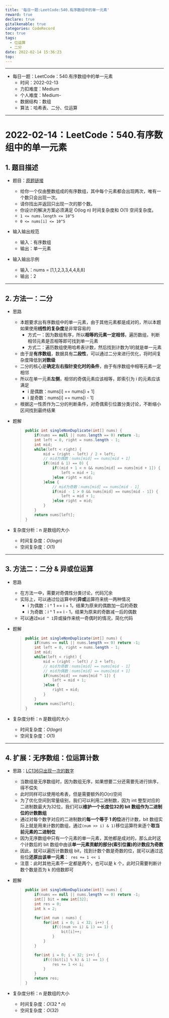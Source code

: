 ```yaml
---
title: '每日一题:LeetCode:540.有序数组中的单一元素'
reward: true
declare: true
gitalkenable: true
categories: CodeRecord
toc: true
tags:
  - 位运算
  - 二分
date: 2022-02-14 15:36:23
top:
---
```

---

* 每日一题：LeetCode：540.有序数组中的单一元素
  * 时间：2022-02-13
  * 力扣难度：Medium
  * 个人难度：Medium-
  * 数据结构：数组
  * 算法：哈希表、二分、位运算


---

<!-- more -->

# 2022-02-14：LeetCode：540.有序数组中的单一元素

## 1. 题目描述

* 题目：[原题链接](https://leetcode-cn.com/problems/single-element-in-a-sorted-array/)

  * 给你一个仅由整数组成的有序数组，其中每个元素都会出现两次，唯有一个数只会出现一次。
  * 请你找出并返回只出现一次的那个数。
  * 你设计的解决方案必须满足 O(log n) 时间复杂度和 O(1) 空间复杂度。
  * `1 <= nums.length <= 10^5`
  * `0 <= nums[i] <= 10^5`
  
* 输入输出规范
  * 输入：有序数组
  * 输出：单一元素
* 输入输出示例
  * 输入：nums = [1,1,2,3,3,4,4,8,8]
  * 输出：2


---

## 2. 方法一：二分

* 思路

  * 本题要求出有序数组中的单一元素，由于其他元素都是成对的，所以本题如果使用**线性的复杂度**是非常容易的
    * 方式一：因为数组有序，所以**相等的元素一定相邻**，遍历数组，判断相邻元素是否相等即可找到单一元素
    * 方式二：遍历数组使用哈希表计数，然后找到计数为1的就是单一元素
  * 由于是**有序数组**，数据具有**二段性**，可以通过二分来进行优化，将时间复杂度降低到**对数级**
  * 二分的核心是**确定左右指针变化时的条件**，由于有序数组中相等元素一定相邻
  * 所以在单一元素**左侧**，相邻的奇偶元素应该相等，即索引为 i 的元素应该满足
    * i 是偶数：nums[i] == nums[i + 1]
    * i 是奇数：nums[i] == nums[i - 1]
  * 根据这一性质作为二分的判断条件，对奇偶索引位置分类讨论，不断缩小区间找到最终结果
  
* 题解

  > ```java
  > public int singleNonDuplicate(int[] nums) {
  >     if(nums == null || nums.length == 0) return -1;
  >     int left = 0, right = nums.length - 1;
  >     int mid;
  >     while(left < right) {
  >         mid = (right - left) / 2 + left;
  >         // mid为偶数：nums[mid] == nums[mid + 1]
  >         if((mid & 1) == 0) {
  >             if((mid + 1 < n && nums[mid] == nums[mid + 1]) {
  >                 left = mid + 1;
  >             }else right = mid;
  >         }else {
  >             // mid为奇数：nums[mid] == nums[mid - 1]
  >             if(mid - 1 > 0 && nums[mid] == nums[mid - 1]) {
  >                 left = mid + 1;
  >             }else right = mid;
  >         }
  >     }
  >     return nums[left];
  > }
  > ```
  
* 复杂度分析：n 是数组的大小

  * 时间复杂度：$O(logn)$
  * 空间复杂度：$O(1)$

---

## 3. 方法二：二分 & 异或位运算

* 思路

  * 在方法一中，需要对奇偶性分类讨论，代码冗余
  * 实际上，可以通过位运算中的**异或**运算符来统一两种情况
    * i 为偶数：i ^ 1 == i + 1，结果为原来的偶数加一后的奇数
    * i 为奇数：i ^ 1 == i - 1，结果为原来的奇数减一后的偶数
  * 可以通过`mid ^ 1`异或操作来统一奇偶时的情况，简化代码

* 题解

  > ```java
  > public int singleNonDuplicate(int[] nums) {
  >     if(nums == null || nums.length == 0) return -1;
  >     int left = 0, right = nums.length - 1;
  >     int mid;
  >     while(left < right) {
  >         mid = (right - left) / 2 + left;
  >         // mid为奇数：nums[mid] == nums[mid - 1]
  >         // mid为偶数：nums[mid] == nums[mid + 1]
  >         if(nums[mid] == nums[mid ^ 1]) {
  >             left = mid + 1;
  >         }else {
  >             right = mid;
  >         }
  >     }
  >     return nums[left];
  > }
  > ```

* 复杂度分析：n 是数组的大小

  * 时间复杂度：$O(logn)$
  * 空间复杂度：$O(1)$

---

## 4. 扩展：无序数组：位运算计数

* 思路：[LC136只出现一次的数字](https://leetcode-cn.com/problems/single-number/)

  * 当数组是无序数组时，因为数组无序，如果想要二分还需要先进行排序，得不偿失
  * 此时同样可以使用哈希表，但是需要额外的$O(n)$空间
  * 为了优化空间到常量级别，我们可以利用二进制数，因为 int 整型对应的二进制数最大为32位，我们可以**维护一个长度位32的 bit 数组作为二进制位的计数数组**
  * 通过对每个数字对应的二进制数的**每一个等于 1 的位**进行计数，bit 数组实际上就是用来计数的数组，通过`(num >> i) & 1)`移位运算符来逐个**取当前元素的二进制位**
  * 因为无序数组中只有一个元素的单一元素，其他都是成对的，那么此时这个计数后的 bit 数组中由该**单一元素贡献的部分(索引位置)的计数应为奇数**
  * 因此，就可以遍历计数数组 bit，找到计数个数是奇数的位，就可以通过这些位**还原出该单一元素**：` res += 1 << i`
  * 注意：此时其他元素不一定都是两个，也可以是 k 个，此时只需要判断计数个数是否为 k 的倍数即可

* 题解

  > ```java
  > public int singleNonDuplicate(int[] nums) {
  >     if(nums == null || nums.length == 0) return -1;
  >     int[] bit = new int[32];
  >     int res = 0;
  >     int k = 2;
  > 
  >     for(int num : nums) {
  >         for(int i = 0; i < 32; i++) {
  >             if(((num >> i) & 1) == 1) {
  >                 bit[i]++;
  >             }
  >         }
  >     }
  > 
  >     for(int i = 0; i < 32; i++) {
  >         if(((bit[i] % k) & 1) == 1) {
  >             res += 1 << i;
  >         }
  >     }
  >     return res;
  > }
  > ```

* 复杂度分析：n 是数组的大小

  * 时间复杂度：$O(32*n)$
  * 空间复杂度：$O(32)$